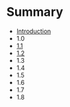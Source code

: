 # Summary

* [Introduction](README.md)
* 1.0
* [1.1](11.md)
* [1.2](1.2.md)
* 1.3
* 1.4
* 1.5
* 1.6
* 1.7
* 1.8

